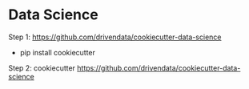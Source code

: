 
# Data Science
Step 1: https://github.com/drivendata/cookiecutter-data-science
- pip install cookiecutter

Step 2: cookiecutter https://github.com/drivendata/cookiecutter-data-science
 